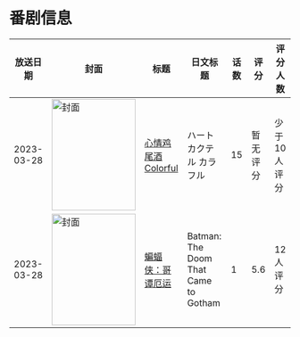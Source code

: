 # 番剧信息

|放送日期|封面|标题|日文标题|话数|评分|评分人数|
|---|---|---|---|---|---|---|
|2023-03-28|<img src="https://lain.bgm.tv/pic/cover/c/30/06/425590_y5GcR.jpg" alt="封面" style="width:150px;height:200px;object-fit:cover;">|[心情鸡尾酒 Colorful](https://bangumi.tv/subject/425590)|ハートカクテル カラフル|15|暂无评分|少于10人评分|
|2023-03-28|<img src="https://lain.bgm.tv/pic/cover/c/01/8a/423741_XGwFz.jpg" alt="封面" style="width:150px;height:200px;object-fit:cover;">|[蝙蝠侠：哥谭厄运](https://bangumi.tv/subject/423741)|Batman: The Doom That Came to Gotham|1|5.6|12人评分|

